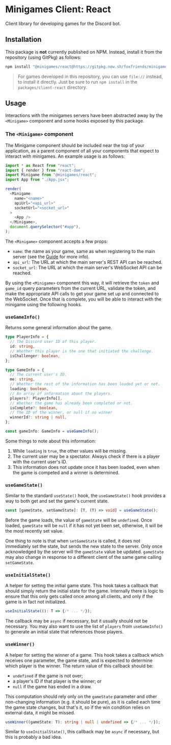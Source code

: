 # Minigames Client: React

Client library for developing games for the Discord bot.

## Installation

This package is __not__ currently published on NPM. Instead, install it from the
repository (using GitPkg) as follows:

```sh
npm install "@minigames/react@https://gitpkg.now.sh/foxfriends/minigames/packages/client-react?main"
```

> For games developed in this repository, you can use `file://` instead, to install it
> directly. Just be sure to run `npm install` in the `packages/client-react` directory.

## Usage

Interactions with the minigames servers have been abstracted away by the `<Minigame>`
component and some hooks exposed by this package.

### The `<Minigame>` component

The Minigame component should be included near the top of your application, as a parent
component of all your components that expect to interact with minigames. An example
usage is as follows:

```javascript
import * as React from "react";
import { render } from "react-dom";
import Minigame from "@minigames/react";
import App from "./App.jsx";

render(
  <Minigame
    name="<name>"
    apiUrl="<api_url>"
    socketUrl="<socket_url>"
  >
    <App />
  </Minigame>,
  document.querySelector("#app"),
);
```

The `<Minigame>` component accepts a few props:
*   `name`: the name as your game, same as when registering to the main server (see
    the [Guide](../../GUIDE.md) for more info).
*   `api_url`: The URL at which the main server's REST API can be reached.
*   `socket_url`: The URL at which the main server's WebSocket API can be reached.

By using the `<Minigame>` component this way, it will retrieve the `token` and `game_id`
query parameters from the current URL, validate the token, and make the appropriate API
calls to get your game set up and connected to the WebSocket. Once that is complete, you
will be able to interact with the minigame using the following hooks.

### `useGameInfo()`

Returns some general information about the game.

```typescript
type PlayerInfo = {
  // The Discord user ID of this player.
  id: string,
  // Whether this player is the one that initiated the challenge.
  isChallenger: boolean,
};

type GameInfo = {
  // The current user's ID.
  me: string,
  // Whether the rest of the information has been loaded yet or not.
  loading: boolean,
  // An array of information about the players.
  players?: PlayerInfo[],
  // Whether the game has already been completed or not.
  isComplete?: boolean,
  // The ID of the winner, or null if no winner
  winnerId?: string | null,
};

const gameInfo: GameInfo = useGameInfo();
```

Some things to note about this information:
1.  While `loading` is `true`, the other values will be missing.
2.  The current user may be a spectator. Always check if there is a player with the current user's ID.
3.  This information does not update once it has been loaded, even when the game is competed and a winner is determined.

### `useGameState()`

Similar to the standard `useState()` hook, the `useGameState()` hook provides a
way to both get and set the game's current state.

```typescript
const [gameState, setGameState]: [T, (T) => void] = useGameState();
```

Before the game loads, the value of `gameState` will be `undefined`. Once
loaded, `gameState` will be `null` if it has not yet been set, otherwise, it
will be the most recently set value.

One thing to note is that when `setGameState` is called, it does not immediately
set the state, but sends the new state to the server. Only once acknowledged by
the server will the `gameState` value be updated. `gameState` may also change
in response to a different client of the same game calling `setGameState`.

### `useInitialState()`

A helper for setting the initial game state. This hook takes a callback that
should simply return the initial state for the game. Internally there is logic
to ensure that this only gets called once among all clients, and only if the
game is in fact not initialized.

```typescript
useInitialState((): T => {/* ... */});
```

The callback may be `async` if necessary, but it usually should not be
necessary. You may also want to use the list of `players` from `useGameInfo()`
to generate an initial state that references those players.

### `useWinner()`

A helper for setting the winner of a game. This hook takes a callback which
receives one parameter, the game state, and is expected to determine which
player is the winner. The return value of this callback should be:
*   `undefined` if the game is not over;
*   a player's ID if that player is the winner; or
*   `null` if the game has ended in a draw.

This computation should rely only on the `gameState` parameter and other
non-changing information (e.g. it should be pure), as it is called each
time the game state changes, but that's it, so if the win condition relies
on external data, it might be missed.

```typescript
useWinner((gameState: T): string | null | undefined => {/* ... */});
```

Similar to `useInitialState()`, this callback may be `async` if necessary,
but this is probably a bad idea.
